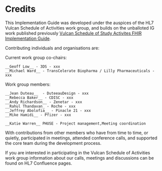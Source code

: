 # Credits

This Implementation Guide was developed under the auspices of the HL7 Vulcan Schedule of Activities work group, and builds on the unballoted IG work published previously [Vulcan Schedule of Study Activites FHIR Implementation Guide](https://build.fhir.org/ig/HL7/Vulcan-schedule-ig/index.html). 

Contributing individuals and organisations are:

Current work group co-chairs: 

    __Geoff Low__ - 3DS - xxx
    __Michael Ward__ - TransCelerate Biopharma / Lilly Pharmaceuticals - xxx

Work group members:

    __Jean Duteau__  - DuteeauDesign - xxx
    __Rebecca Baker__ - CDISC - xxx
    __Andy Richardson__ - Zenetar - xxx
    __Rahul Thandavan_ - Roche - xxx
    __Jeffrey Abolofia__ - Pinacle 21 - xxx
    __Mike Hamidi__ - Pfizer - xxx

    __Katie Warren__ PHUSE - Project management,Meeting coordination 

With contributions from other members who have from time to time, or quietly, participated in meetings, attended conference calls, and supported the core team during the development process.

If you are interested in participating in the Vulcan Schedule of Activities work group information about our calls, meetings and discussions can be found on HL7 Confluence pages.
